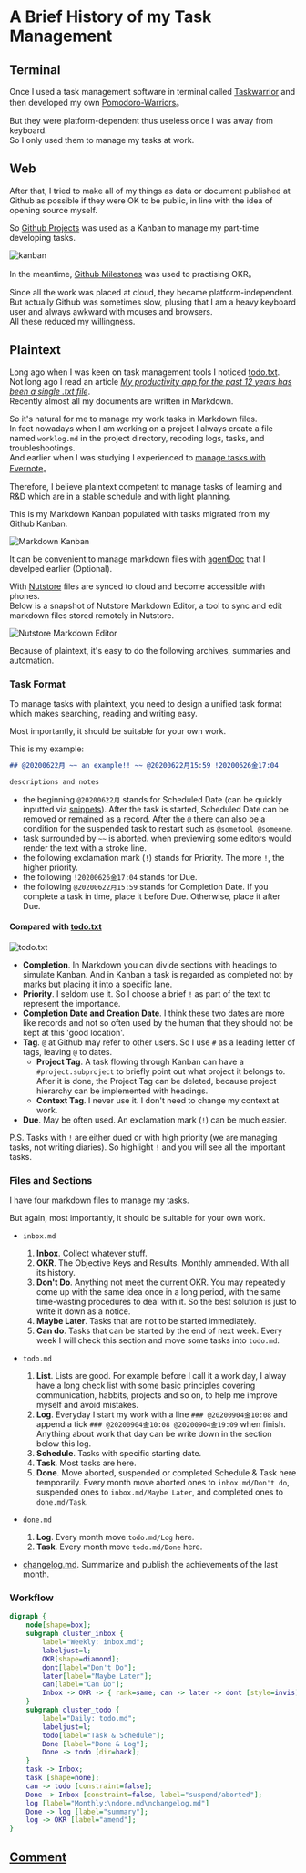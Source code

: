 # A Brief History of my Task Management

## Terminal

Once I used a task management software in terminal called [Taskwarrior](https://taskwarrior.org/) and then developed my own [Pomodoro-Warriors](https://github.com/cf020031308/pomodoro-warriors)。


But they were platform-dependent thus useless once I was away from keyboard.  
So I only used them to manage my tasks at work.

## Web


After that, I tried to make all of my things as data or document published at Github as possible if they were OK to be public, in line with the idea of opening source myself.


So [Github Projects](https://github.com/cf020031308/cf020031308.github.io/projects/1?fullscreen=true)  was used as a Kanban to manage my part-time developing tasks.

![kanban](kanban.png)


In the meantime, [Github Milestones](https://github.com/cf020031308/cf020031308.github.io/milestones?state=closed) was used to practising OKR。


Since all the work was placed at cloud, they became platform-independent.  
But actually Github was sometimes slow, plusing that I am a heavy keyboard user and always awkward with mouses and browsers.  
All these reduced my willingness.

## Plaintext

Long ago when I was keen on task management tools I noticed [todo.txt][todo.txt].  
Not long ago I read an article [*My productivity app for the past 12 years has been a single .txt file*](https://jeffhuang.com/productivity_text_file/).  
Recently almost all my documents are written in Markdown.

So it's natural for me to manage my work tasks in Markdown files.  
In fact nowadays when I am working on a project I always create a file named `worklog.md` in the project directory, recoding logs, tasks, and troubleshootings.  
And earlier when I was studying I experienced to [manage tasks with Evernote](/blog/mobile-management/)。

Therefore, I believe plaintext competent to manage tasks of learning and R&D which are in a stable schedule and with light planning.


This is my Markdown Kanban populated with tasks migrated from my Github Kanban.

![Markdown Kanban](markdown-kanban.png)


It can be convenient to manage markdown files with [agentDoc](https://github.com/cf020031308/agentDoc) that I develped earlier (Optional).


With [Nutstore](https://www.jianguoyun.com) files are synced to cloud and become accessible with phones.  
Below is a snapshot of Nutstore Markdown Editor, a tool to sync and edit markdown files stored remotely in Nutstore.

![Nutstore Markdown Editor](WechatIMG590.jpeg)


Because of plaintext, it's easy to do the following archives, summaries and automation.

### Task Format

To manage tasks with plaintext, you need to design a unified task format which makes searching, reading and writing easy.

Most importantly, it should be suitable for your own work.


This is my example:

```markdown
## @20200622月 ~~ an example!! ~~ @20200622月15:59 !20200626金17:04

descriptions and notes
```


* the beginning `@20200622月` stands for Scheduled Date (can be quickly inputted via [snippets](https://github.com/cf020031308/cf020031308.github.io/blob/master/dotfiles/vim/vim-snippets/markdown.snippets)). After the task is started, Scheduled Date can be removed or remained as a record. After the `@` there can also be a condition for the suspended task to restart such as `@sometool @someone`.
* task surrounded by `~~` is aborted. when previewing some editors would render the text with a stroke line.
* the following exclamation mark (`!`) stands for Priority. The more `!`, the higher priority.
* the following `!20200626金17:04` stands for Due.
* the following `@20200622月15:59` stands for Completion Date. If you complete a task in time, place it before Due. Otherwise, place it after Due.


#### Compared with [todo.txt](todo.txt)


![todo.txt](todotxt.png)


- **Completion**. In Markdown you can divide sections with headings to simulate Kanban. And in Kanban a task is regarded as completed not by marks but placing it into a specific lane.
- **Priority**. I seldom use it. So I choose a brief `!` as part of the text to represent the importance.
- **Completion Date and Creation Date**.  I think these two dates are more like records and not so often used by the human that they should not be kept at this 'good location'.
- **Tag**. `@` at Github may refer to other users. So I use `#` as a leading letter of tags, leaving `@` to dates.
  - **Project Tag**. A task flowing through Kanban can have a `#project.subproject` to briefly point out what project it belongs to. After it is done, the Project Tag can be deleted, because project hierarchy can be implemented with headings.
  - **Context Tag**. I never use it. I don't need to change my context at work.
- **Due**. May be often used. An exclamation mark (`!`) can be much easier.


P.S. Tasks with `!` are either dued or with high priority (we are managing tasks, not writing diaries). So highlight `!` and you will see all the important tasks.


### Files and Sections

I have four markdown files to manage my tasks.

But again, most importantly, it should be suitable for your own work.

* `inbox.md`
  1. **Inbox**. Collect whatever stuff.
  2. **OKR**. The Objective Keys and Results. Monthly ammended. With all its history.
  3. **Don't Do**. Anything not meet the current OKR. You may repeatedly come up with the same idea once in a long period, with the same time-wasting procedures to deal with it. So the best solution is just to write it down as a notice.
  4. **Maybe Later**. Tasks that are not to be started immediately.
  5. **Can do**. Tasks that can be started by the end of next week. Every week I will check this section and move some tasks into `todo.md`.

* `todo.md`
  1. **List**. Lists are good. For example before I call it a work day, I alway have a long check list with some basic principles covering communication, habbits, projects and so on, to help me improve myself and avoid mistakes.
  2. **Log**. Everyday I start my work with a line `### @20200904金10:08` and append a tick `### @20200904金10:08 @20200904金19:09` when finish. Anything about work that day can be write down in the section below this log.
  3. **Schedule**. Tasks with specific starting date.
  4. **Task**. Most tasks are here.
  5. **Done**. Move aborted, suspended or completed Schedule & Task here temporarily. Every month move aborted ones to `inbox.md/Don't do`, suspended ones to `inbox.md/Maybe Later`, and completed ones to `done.md/Task`.

* `done.md`
  1. **Log**. Every month move `todo.md/Log` here.
  2. **Task**. Every month move `todo.md/Done` here.

* [changelog.md](../../changelog.md). Summarize and publish the achievements of the last month.

### Workflow


```dot
digraph {
    node[shape=box];
    subgraph cluster_inbox {
        label="Weekly: inbox.md";
        labeljust=l;
        OKR[shape=diamond];
        dont[label="Don't Do"];
        later[label="Maybe Later"];
        can[label="Can Do"];
        Inbox -> OKR -> { rank=same; can -> later -> dont [style=invis] }
    }
    subgraph cluster_todo {
        label="Daily: todo.md";
        labeljust=l;
        todo[label="Task & Schedule"];
        Done [label="Done & Log"];
        Done -> todo [dir=back];
    }
    task -> Inbox;
    task [shape=none];
    can -> todo [constraint=false];
    Done -> Inbox [constraint=false, label="suspend/aborted"];
    log [label="Monthly:\ndone.md\nchangelog.md"]
    Done -> log [label="summary"];
    log -> OKR [label="amend"];
}
```


[todo.txt]: <https://github.com/todotxt/todo.txt> "todo.txt"

## [Comment](https://github.com/cf020031308/cf020031308.github.io/issues/53)
